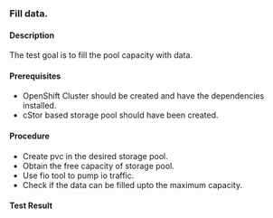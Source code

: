 ### Fill data.

#### Description
The test goal is to fill the pool capacity with data.

#### Prerequisites
- OpenShift Cluster should be created and have the dependencies installed.
- cStor based storage pool should have been created.

#### Procedure
- Create pvc in the desired storage pool.
- Obtain the free capacity of storage pool.
- Use fio tool to pump io traffic.
- Check if the data can be filled upto the maximum capacity.

#### Test Result
